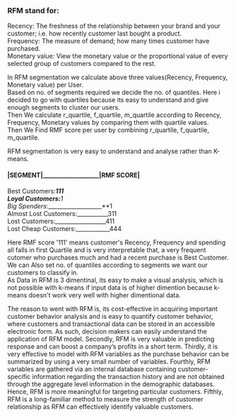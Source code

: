 ### RFM stand for:  
Recency: The freshness of the relationship between your brand and your customer; i.e. how recently customer last bought a product.  
Frequency: The measure of demand; how many times customer have purchased.  
Monetary value: View the monetary value or the proportional value of every selected group of customers compared to the rest.  

In RFM segmentation we calculate above three values(Recency, Frequency, Monetary value) per User.  
Based on no. of segments required we decide the no. of quantiles. Here i decided to go with quartiles because its easy to understand and give enough segments to cluster our users.  
Then We calculate r_quartile, f_quartile, m_quartile according to Recency, Frequency, Monetary values by comparing them with quartile values.  
Then We Find RMF score per user by combining r_quartile, f_quartile, m_quartile.  

RFM segmentation is very easy to understand and analyse rather than K-means.  
#### |SEGMENT|___________________|RMF SCORE|  
Best Customers:__________________111  
Loyal Customers:_________________*1*  
Big Spenders:____________________**1  
Almost Lost Customers:___________311  
Lost Customers:__________________411  
Lost Cheap Customers:____________444  

Here RMF score '111' means customer's Recency, Frequency and spending all falls in first Quartile and is very interpretable that, a very frequent cutomer who purchases much and had a recent purchase is Best Customer.  
We can Also set no. of quantiles according to segments we want our customers to classify in.  
As Data in RFM is 3 dimentinal, its easy to make a visual analysis, which is not possible with k-means if input data is of higher dimention because k-means doesn't work very well with higher dimentional data.  

The reason to went with RFM is, its cost-effective in acquiring important customer behavior analysis and is easy to quantify customer behavior, where customers and transactional data can be stored in an accessible electronic form. As such, decision makers can easily understand the application of RFM model. Secondly, RFM is very valuable in predicting response and can boost a company’s profits in a short term. Thirdly, it is very effective to model with RFM variables as the purchase behavior can be summarized by using a very small number of variables. Fourthly, RFM variables are gathered via an internal database containing customer-specific information regarding the transaction history and are not obtained through the aggregate level information in the demographic databases. Hence, RFM is more meaningful for targeting particular customers. Fifthly, RFM is a long-familiar method to measure the strength of customer relationship as RFM can effectively identify valuable customers.
